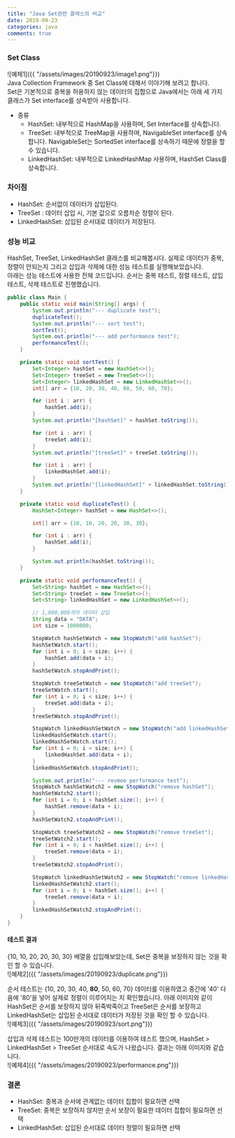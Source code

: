 ```yaml
---
title: "Java Set관련 클래스의 비교"
date: 2019-09-23
categories: java
comments: true
---
```


### Set Class
![예제1]({{ "/assets/images/20190923/image1.png"}})  
Java Collection Framework 중 Set Class에 대해서 이야기해 보려고 합니다.  
Set은 기본적으로 중복을 허용하지 않는 데이터의 집합으로 Java에서는 아래 세 가지 클래스가 Set interface를 상속받아 사용합니다.
- 종류
    - HashSet: 내부적으로 HashMap을 사용하며, Set Interface를 상속합니다.
    - TreeSet: 내부적으로 TreeMap을 사용하며, NavigableSet interface를 상속합니다. NavigableSet는 SortedSet interface를 상속하기 때문에 정렬을 할 수 있습니다.
    - LinkedHashSet: 내부적으로 LinkedHashMap 사용하며, HashSet Class를 상속합니다.

### 차이점
- HashSet: 순서없이 데이터가 삽입된다.
- TreeSet : 데이터 삽입 시, 기본 값으로 오름차순 정렬이 된다.
- LinkedHashSet: 삽입된 순서대로 데이터가 저장된다.

### 성능 비교
HashSet, TreeSet, LinkedHashSet 클래스를 비교해봅시다. 실제로 데이터가 중복, 정렬이 안되는지 그리고 삽입과 삭제에 대한 성능 테스트를 실행해보았습니다.  
아래는 성능 테스트에 사용한 전체 코드입니다. 순서는 중복 테스트, 정렬 테스트, 삽입 테스트, 삭제 테스트로 진행했습니다.
```java
public class Main {
	public static void main(String[] args) {
		System.out.println("--- duplicate test");
		duplicateTest();
		System.out.println("--- sort test");
		sortTest();
		System.out.println("--- add performance test");
		performanceTest();
	}

	private static void sortTest() {
		Set<Integer> hashSet = new HashSet<>();
		Set<Integer> treeSet = new TreeSet<>();
		Set<Integer> linkedHashSet = new LinkedHashSet<>();
		int[] arr = {10, 20, 30, 40, 80, 50, 60, 70};

		for (int i : arr) {
			hashSet.add(i);
		}
		System.out.println("[hashSet]" + hashSet.toString());

		for (int i : arr) {
			treeSet.add(i);
		}
		System.out.println("[treeSet]" + treeSet.toString());

		for (int i : arr) {
			linkedHashSet.add(i);
		}
		System.out.println("[linkedHashSet]" + linkedHashSet.toString());
	}

	private static void duplicateTest() {
		HashSet<Integer> hashSet = new HashSet<>();

		int[] arr = {10, 10, 20, 20, 30, 30};

		for (int i : arr) {
			hashSet.add(i);
		}

		System.out.println(hashSet.toString());
	}

	private static void performanceTest() {
		Set<String> hashSet = new HashSet<>();
		Set<String> treeSet = new TreeSet<>();
		Set<String> linkedHashSet = new LinkedHashSet<>();

		// 1,000,000개의 데이터 삽입
		String data = "DATA";
		int size = 1000000;

		StopWatch hashSetWatch = new StopWatch("add hashSet");
		hashSetWatch.start();
		for (int i = 0; i < size; i++) {
			hashSet.add(data + i);
		}
		hashSetWatch.stopAndPrint();

		StopWatch treeSetWatch = new StopWatch("add treeSet");
		treeSetWatch.start();
		for (int i = 0; i < size; i++) {
			treeSet.add(data + i);
		}
		treeSetWatch.stopAndPrint();

		StopWatch linkedHashSetWatch = new StopWatch("add linkedHashSet");
		linkedHashSetWatch.start();
		linkedHashSetWatch.start();
		for (int i = 0; i < size; i++) {
			linkedHashSet.add(data + i);
		}
		linkedHashSetWatch.stopAndPrint();

		System.out.println("--- revmoe performance test");
		StopWatch hashSetWatch2 = new StopWatch("remove hashSet");
		hashSetWatch2.start();
		for (int i = 0; i < hashSet.size(); i++) {
			hashSet.remove(data + i);
		}
		hashSetWatch2.stopAndPrint();

		StopWatch treeSetWatch2 = new StopWatch("remove treeSet");
		treeSetWatch2.start();
		for (int i = 0; i < hashSet.size(); i++) {
			treeSet.remove(data + i);
		}
		treeSetWatch2.stopAndPrint();

		StopWatch linkedHashSetWatch2 = new StopWatch("remove linkedHashSet");
		linkedHashSetWatch2.start();
		for (int i = 0; i < hashSet.size(); i++) {
			treeSet.remove(data + i);
		}
		linkedHashSetWatch2.stopAndPrint();
	}
}
```
#### 테스트 결과
{10, 10, 20, 20, 30, 30} 배열을 삽입해보았는데, Set은 중복을 보장하지 않는 것을 확인 할 수 있습니다.  
![예제2]({{ "/assets/images/20190923/duplicate.png"}})  
  
순서 테스트는 {10, 20, 30, 40, **80**, 50, 60, 70} 데이터를 이용하였고 중간에 '40' 다음에 '80'을 넣어 실제로 정렬이 이루어지는 지 확인했습니다.
아래 이미지와 같이 HashSet은 순서를 보장하지 않아 뒤죽박죽이고 TreeSet은 순서를 보장하고 LinkedHashSet는 삽입된 순서대로 데이터가 저장된 것을 확인 할 수 있습니다.  
![예제3]({{ "/assets/images/20190923/sort.png"}})  
  
삽입과 삭제 테스트는 100만개의 데이터를 이용하여 테스트 했으며, HashSet > LinkedHashSet > TreeSet 순서대로 속도가 나왔습니다. 결과는 아래 이미지와 같습니다.  
![예제4]({{ "/assets/images/20190923/performance.png"}})

### 결론
- HashSet: 중복과 순서에 관계없는 데이터 집합이 필요하면 선택
- TreeSet: 중복은 보장하지 않지만 순서 보장이 필요한 데이터 집합이 필요하면 선택
- LinkedHashSet: 삽입된 순서대로 데이터 정렬이 필요하면 선택